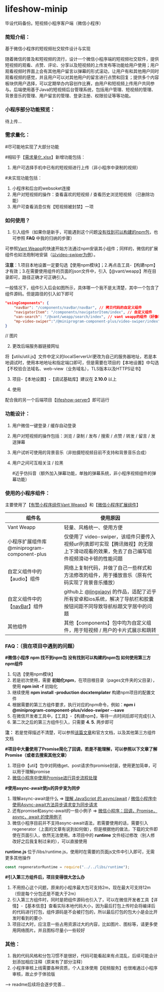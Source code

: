 # lifeshow-minip
毕设代码备份。短视频小程序客户端（微信小程序）



### 简短介绍：

基于微信小程序的短视频社交软件设计与实现

随着微信的普及和短视频的流行，设计一个微信小程序端的短视频社交软件，提供短视频的观看、点赞、评论、分享以及短视频的上传发布等功能给用户使用；用户观看视频时界面上会有其他用户留言以弹幕的形式滚动，让用户有和其他用户同时观看视频的感觉，并且用户可以对其他用户的留言进行点赞和回复；提供多个内容板块供用户选择，可以定期举办内容创作比赛，由用户和短视频上传用户共同参与。后端使用基于Java的短视频后台管理系统，包括用户管理、短视频的管理、背景音乐的管理、用户留言的管理、登录注册、权限验证等等功能。



### 小程序部分功能预览：

待上传...



### 需求量化：

#尽可能地实现了大部分功能

#相较于【[需求量化.xlsx](https://github.com/chaooWoo/lifeshow-minip/blob/master/document/需求量化.xlsx)】新增功能包括：

1. 用户可选择手机中已有的短视频进行上传（非小程序中录制的视频）

#未实现功能包括：

1. 小程序和后台的websoket连接
2. 用户对短视频的操作：查看喜欢的短视频 / 查看历史浏览短视频 （已删除功能）
3. 用户可查看消息仅有【短视频被封禁】一项



### 如何使用？

1. 引入组件（如果你是新手，可能遇到这个问题[没有找到可以构建的npm包](https://www.cnblogs.com/alchemist-z/p/12274557.html)，也可参照 **FAQ** 中我的归纳的步骤）

可参照[Vant Weapp](https://youzan.github.io/vant-weapp/#/quickstart)的快速开始方法通过npm安装其小组件；同样的，微信的扩展组件也如法炮制地安装（[以video-swiper为例](https://developers.weixin.qq.com/miniprogram/dev/extended/component-plus/)）。

**注意**：1.项目本地设置一定要勾选【使用npm模块】；2.再点击工具-【构建npm】才有效；3.在需要使用组件的页面的json文件中，引入【@vant/weapp】所在目录即可，路径正确才可正确引入。

一般情况下，组件引入后会如图所示，具体哪一个我不是太清楚，其中一个包含了组件源码。但是路径的引入如下即可

```json
"usingComponents": {
    "navBar": "/components/navBar/navBar", // 拷贝代码的自定义组件
    "navigatorItem": "/components/navigatorItem/index", // 自定义组件
    "van-search": "/@vant/weapp/search/index", // vant weapp的组件（好像不写最开始的 / 也可引入）
    "mp-video-swiper":"/@miniprogram-component-plus/video-swiper/index" // 小程序扩展组件
}
```

// 图片

2. 更改后端服务器链接网址

将【utils/util.js】文件中定义的localServerUrl更改为自己的服务器地址，若是本地调试时，使用本地地址和指定端口即可，但是需要在项目的【本地设置】中勾选【不校验合法域名、web-view（业务域名），TLS版本以及HTTPS证书】

3. 项目-【本地设置】-【调试基础库】建议在 **2.10.0** 以上

4. 使用

配合我的另一个后端项目【[lifeshow-server](https://github.com/chaooWoo/lifeshow-server)】即可运行



### 功能设计：

1. 用户微信一键登录 / 缓存自动登录

2. 用户对短视频的操作包括：浏览 / 录制 / 发布 / 搜索 / 点赞 / 转发 /  留言 / 发送弹幕

3. 用户试听可使用的背景音乐（非拍摄短视频目前不支持和背景音乐合成）

4. 用户之间可互相关注 / 拉黑

   #近乎仿抖音（额外加入弹幕功能，单独的弹幕系统，非小程序视频组件的弹幕功能）



### 使用的小程序组件：

主要使用了【[有赞小程序组件Vant Weapp](https://youzan.github.io/vant-weapp/#/intro)】和【[微信小程序扩展组件](https://developers.weixin.qq.com/miniprogram/dev/extended/component-plus/)】

| 组件名                                                       | 使用原因                                                     |
| ------------------------------------------------------------ | ------------------------------------------------------------ |
| Vant Weapp                                                   | 轻量、风格统一、使用方便                                     |
| 小程序扩展组件库@miniprogram-component-plus                  | 仅使用了 video-swiper，该组件只要传入视频url列表即可实现【腾讯微视】的无限上下滑动观看的效果，免去了自己编写组件视频滑动卡顿的性能问题 |
| 自定义组件中的【audio】组件                                  | 网络上复制代码，并做了自己一些样式和方法修改的组件，用于播放音乐（原有代码实现了背景音乐播放） |
| 自定义组件中的【[navBar](https://github.com/lingxiaoyi/navigation-bar)】组件 | github上 [@lingxiaoyi](https://github.com/lingxiaoyi) 的作品，适配了近乎所有安卓和ios系统，解决了导航栏和胶囊按钮间距不同导致导航标题文字居中的问题 |
| 其他组件                                                     | 其他【components】包中均为自定义组件，用于短视频 / 用户的卡片式展示和跳转 |



### FAQ：（我在项目中遇到的问题）

**#微信小程序 npm 找不到npm包 没有找到可以构建的npm包 如何使用第三方npm组件**

1. 勾选【使用npm模块】
2. 若是初次使用，需要 **初始化npm**，在项目根目录（pages文件夹的父目录），使用 **npm init -f** 初始化
3. 继续使用 **npm install -production docxtemplater** 构建npm项目的配置文件
4. 根据需要的第三方组件要求，执行对应的npm命令，例如：**npm i @miniprogram-component-plus/video-swiper --save**
5. 在微信开发者工具中，【工具】-【构建npm】，等待一点时间后即可完成引入
6. 第二次之后的第三方组件引入，只需要 **4. 5.** 两步即可

**注：** 若是觉得描述不清楚，可以参照[该篇文章](https://www.cnblogs.com/alchemist-z/p/12274557.html)和官方文档，以及其他第三方组件文档



**#项目中大量使用了Promise简化了回调，若是不能理解，可以参照以下文章了解Promise（或者去搜索其他文章）**

1. 项目中【util】包中对网络get、post请求作promise封装，使用更加简单，可以用于理解promise
2. [ 微信小程序中使用Promise进行异步流程处理](https://www.jianshu.com/p/e92c7495da76 )



**#使用async-await使js的异步变为同步**

1. 理解async-await是什么 => [理解 JavaScript 的 async/await](https://segmentfault.com/a/1190000007535316) / [微信小程序中使用Async-await方法异步请求变为同步请求](https://www.cnblogs.com/cckui/p/10231801.html )
2. 还有promise和async-await的一些小例子 => [微信小程序：回调，Promise，async，await 的使用例子](https://ninghao.net/blog/5508)
3. 微信小程序目前并不支持async-await语法，若需要使用的话，需要引入regenerator（上面的文章有说到如何做），但是根据他的做法，下载的文件即使在页面引入，依然无法使用。本项目中的 **runtime** 文件经过修改（别人修改好之后我复制过来的），可以直接使用

**runtime.js** 位于/libs/runtime.js，使用时在需要的页面js文件中引入即可，无需更多其他操作

```javascript
const regeneratorRuntime = require("../../libs/runtime");
```



**#引入第三方组件后，项目变得很大怎么办**

1. 不用担心这个问题，原来的小程序最大包可支持2m，现在最大可支持12m（但是每个分包还是不能大于2m）
2. 引入第三方组件时，同时是把组件源码也引入了，可以在微信开发者工具【详情】-【基本信息】查看实际本地代码大小，因为最后打包上传时会将编译后的代码进行打包，组件源码是不会被打包的，所以最后打包的包大小是会比开发时看到的要小
3. 项目过大时，应注意一些占用资源过大的内容，比如图片、图标等，请更多使用网络图片。并且图标尽量小一些较好





### 其他：

1. 我的代码风格和分包习惯不是很好，代码可能看起来有点混乱，后续可能会计划添加相应注释（原来有了部分注释）
2. 小程序审核上线需要各种资质，个人主体使用【视频服务】也很难通过小程序审核，故止步于体验版

 

--> readme后续将会逐步完善...